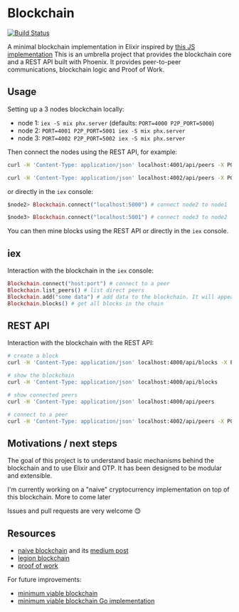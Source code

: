 # Blockchain

[![Build Status](https://travis-ci.org/robinmonjo/blockchain.svg?branch=master)](https://travis-ci.org/robinmonjo/blockchain)

A minimal blockchain implementation in Elixir inspired by [this JS implementation](https://github.com/lhartikk/naivechain)
This is an umbrella project that provides the blockchain core and a REST API built with Phoenix.
It provides peer-to-peer communications, blockchain logic and Proof of Work.

## Usage

Setting up a 3 nodes blockchain locally:

- node 1: `iex -S mix phx.server` (defaults: `PORT=4000 P2P_PORT=5000`)
- node 2: `PORT=4001 P2P_PORT=5001 iex -S mix phx.server`
- node 3: `PORT=4002 P2P_PORT=5002 iex -S mix phx.server`

Then connect the nodes using the REST API, for example:

```bash
curl -H 'Content-Type: application/json' localhost:4001/api/peers -X POST -d '{ "uri": "localhost:5000"}'  # connect node2 to node1

curl -H 'Content-Type: application/json' localhost:4002/api/peers -X POST -d '{ "uri": "localhost:5001"}'  # connect node3 to node2
```

or directly in the `iex` console:

```elixir
$node2> Blockchain.connect("localhost:5000") # connect node2 to node1

$node3> Blockchain.connect("localhost:5001") # connect node3 to node2
```

You can then mine blocks using the REST API or directly in the `iex` console.

## iex

Interaction with the blockchain in the `iex` console:

```elixir
Blockchain.connect("host:port") # connect to a peer
Blockchain.list_peers() # list direct peers
Blockchain.add("some data") # add data to the blockchain. It will appear once mined
Blockchain.blocks() # get all blocks in the chain
```

## REST API

Interaction with the blockchain with the REST API:

```bash
# create a block
curl -H 'Content-Type: application/json' localhost:4000/api/blocks -X POST -d '{"data": "block data"}'

# show the blockchain
curl -H 'Content-Type: application/json' localhost:4000/api/blocks

# show connected peers
curl -H 'Content-Type: application/json' localhost:4000/api/peers

# connect to a peer
curl -H 'Content-Type: application/json' localhost:4002/api/peers -X POST -d '{ "uri": "localhost:5001"}'
```

## Motivations / next steps

The goal of this project is to understand basic mechanisms behind the blockchain and to use Elixir and OTP. It has been designed to be modular and extensible.

I'm currently working on a "naive" cryptocurrency implementation on top of this blockchain. More to come later

Issues and pull requests are very welcome 😊

## Resources

- [naive blockchain](https://github.com/lhartikk/naivechain) and its [medium post](https://medium.com/@lhartikk/a-blockchain-in-200-lines-of-code-963cc1cc0e54#.dttbm9afr5)
- [legion blockchain](https://github.com/aviaviavi/legion)
- [proof of work](https://en.bitcoin.it/wiki/Proof_of_work)

For future improvements:

- [minimum viable blockchain](https://www.igvita.com/2014/05/05/minimum-viable-block-chain/)
- [minimum viable blockchain Go implementation](https://github.com/izqui/blockchain)
